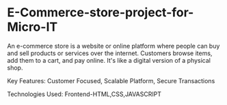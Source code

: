 # E-Commerce-store-project-for-Micro-IT
An e-commerce store is a website or online platform where people can buy and sell products or services over the internet. Customers browse items, add them to a cart, and pay online. 
It's like a digital version of a physical shop.

Key Features:
Customer Focused,
Scalable Platform,
Secure Transactions

Technologies Used:
Frontend-HTML,CSS,JAVASCRIPT


